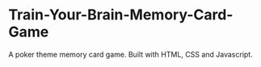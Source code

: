 # Train-Your-Brain-Memory-Card-Game
A poker theme memory card game. Built with HTML, CSS and Javascript.
